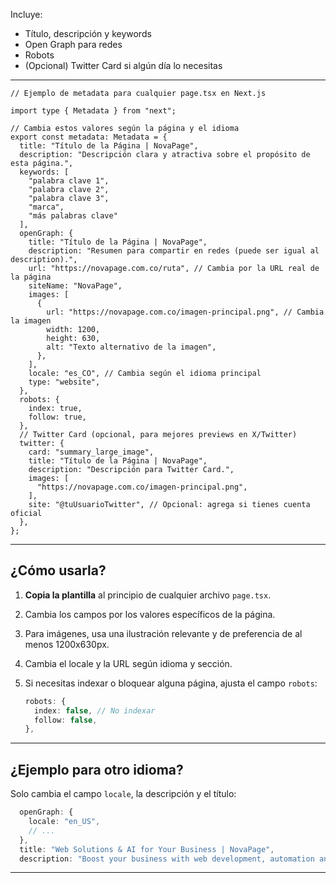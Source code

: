 Incluye:

* Título, descripción y keywords
* Open Graph para redes
* Robots
* (Opcional) Twitter Card si algún día lo necesitas

---

```tsx
// Ejemplo de metadata para cualquier page.tsx en Next.js

import type { Metadata } from "next";

// Cambia estos valores según la página y el idioma
export const metadata: Metadata = {
  title: "Título de la Página | NovaPage",
  description: "Descripción clara y atractiva sobre el propósito de esta página.",
  keywords: [
    "palabra clave 1",
    "palabra clave 2",
    "palabra clave 3",
    "marca",
    "más palabras clave"
  ],
  openGraph: {
    title: "Título de la Página | NovaPage",
    description: "Resumen para compartir en redes (puede ser igual al description).",
    url: "https://novapage.com.co/ruta", // Cambia por la URL real de la página
    siteName: "NovaPage",
    images: [
      {
        url: "https://novapage.com.co/imagen-principal.png", // Cambia la imagen
        width: 1200,
        height: 630,
        alt: "Texto alternativo de la imagen",
      },
    ],
    locale: "es_CO", // Cambia según el idioma principal
    type: "website",
  },
  robots: {
    index: true,
    follow: true,
  },
  // Twitter Card (opcional, para mejores previews en X/Twitter)
  twitter: {
    card: "summary_large_image",
    title: "Título de la Página | NovaPage",
    description: "Descripción para Twitter Card.",
    images: [
      "https://novapage.com.co/imagen-principal.png",
    ],
    site: "@tuUsuarioTwitter", // Opcional: agrega si tienes cuenta oficial
  },
};
```

---

## **¿Cómo usarla?**

1. **Copia la plantilla** al principio de cualquier archivo `page.tsx`.
2. Cambia los campos por los valores específicos de la página.
3. Para imágenes, usa una ilustración relevante y de preferencia de al menos 1200x630px.
4. Cambia el locale y la URL según idioma y sección.
5. Si necesitas indexar o bloquear alguna página, ajusta el campo `robots`:

   ```ts
   robots: {
     index: false, // No indexar
     follow: false,
   },
   ```

---

## **¿Ejemplo para otro idioma?**

Solo cambia el campo `locale`, la descripción y el título:

```ts
  openGraph: {
    locale: "en_US",
    // ...
  },
  title: "Web Solutions & AI for Your Business | NovaPage",
  description: "Boost your business with web development, automation and cloud solutions by NovaPage.",
```

---
